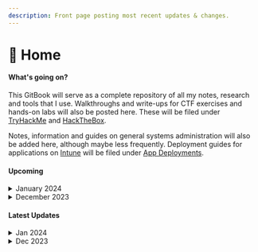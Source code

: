 ```yaml
---
description: Front page posting most recent updates & changes.
---
```


# 🏡 Home

#### What's going on?

This GitBook will serve as a complete repository of all my notes, research and tools that I use. Walkthroughs and write-ups for CTF exercises and hands-on labs will also be posted here. These will be filed under [TryHackMe](tryhackme/) and [HackTheBox](hackthebox/).

Notes, information and guides on general systems administration will also be added here, although maybe less frequently. Deployment guides for applications on [Intune](intune/) will be filed under [App Deployments](intune/app-deployment.md).

#### Upcoming

<details>

<summary>January 2024</summary>

* [ ] Tools section going over frequently used tools and useful web apps.
* [ ] Write-ups for Advent of Cyber 2023.

</details>

<details>

<summary>December 2023</summary>

* [x] Intune remediation scripts.
* [x] Intune emergency app patching without supersedence.
* [x] Write-ups for TryHackMe Advent of Cyber 2023. \[In Progress!]

</details>

#### Latest Updates

<details>

<summary>Jan 2024</summary>

* \[03 Jan] Added [Day 2](tryhackme/advent-of-cyber-2023/day-2-o-data-all-ye-faithful.md), [Day 3](tryhackme/advent-of-cyber-2023/day-3-hydra-is-coming-to-town.md) and [Day 4](tryhackme/advent-of-cyber-2023/day-4-baby-its-cewld-outside.md) to Advent of Cyber 2023. Updated [News & Information](news-and-information.md).

</details>

<details>

<summary>Dec 2023</summary>

* \[20 Dec 2023] Updated [Intune](intune/). Added links to [GitHub](https://github.com/contrxl/central/tree/main). Added [Remediations](intune/remediations.md).
* \[18 Dec 2023] Updated [Intune](intune/). Added [App Updating/Patching](intune/app-updating-patching.md).
* \[15 Dec 2023] Added [Projects](projects/). Uploaded [A Simulation Study of DDoS](projects/a-simulation-study-of-ddos.md).
* \[13 Dec 2023] Updated [Home](./). Added [Microsoft Portal Links](microsoft-portal-links.md). Added [App Deployment](intune/app-deployment.md). Added [Intune](intune/). Added [Learning Links](learning-links.md).
* \[12 Dec 2023] Updated [OSINT](osint/). Added [News & Information](news-and-information.md). Added [TryHackMe](tryhackme/). Added [HackTheBox](hackthebox/).
* \[11 Dec 2023] Started project. Added [OSINT](osint/). Added [Anonymity Tools](anonymity-tools.md).

</details>
